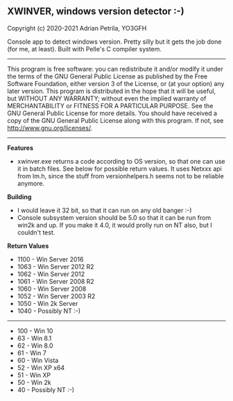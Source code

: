 ## XWINVER, windows version detector :-)

Copyright (c) 2020-2021 Adrian Petrila, YO3GFH<br>
    
Console app to detect windows version. Pretty silly but it gets the
job done (for me, at least). Built with Pelle's C compiler system.

---------
                       
This program is free software: you can redistribute it and/or modify
it under the terms of the GNU General Public License as published by
the Free Software Foundation, either version 3 of the License, or
(at your option) any later version.
This program is distributed in the hope that it will be useful,
but WITHOUT ANY WARRANTY; without even the implied warranty of
MERCHANTABILITY or FITNESS FOR A PARTICULAR PURPOSE.  See the
GNU General Public License for more details.
You should have received a copy of the GNU General Public License
along with this program.  If not, see <http://www.gnu.org/licenses/>.

---------

**Features**

* xwinver.exe returns a code according to OS version, so that
one can use it in batch files. See below for possible
return values. It uses Netxxx api from lm.h, since the stuff
from versionhelpers.h seems not to be reliable anymore.

**Building**

* I would leave it 32 bit, so that it can run on any old banger :-)
* Console subsystem version should be 5.0 so that it can be run 
from win2k and up. If you make it 4.0, it would prolly run on 
NT also, but I couldn't test.

**Return Values**

* 1100 - Win Server 2016
* 1063 - Win Server 2012 R2
* 1062 - Win Server 2012 
* 1061 - Win Server 2008 R2
* 1060 - Win Server 2008
* 1052 - Win Server 2003 R2
* 1050 - Win 2k Server
* 1040 - Possibly NT :-)
---------
* 100 - Win 10
* 63 - Win 8.1
* 62 - Win 8.0
* 61 - Win 7
* 60 - Win Vista
* 52 - Win XP x64
* 51 - Win XP
* 50 - Win 2k
* 40 - Possibly NT :-)

